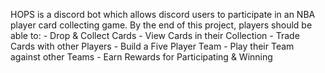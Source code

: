 HOPS is a discord bot which allows discord users to participate in an NBA player card collecting game. By the end of this project, players should be able to:
	- Drop & Collect Cards
	- View Cards in their Collection
	- Trade Cards with other Players
	- Build a Five Player Team
	- Play their Team against other Teams
	- Earn Rewards for Participating & Winning
